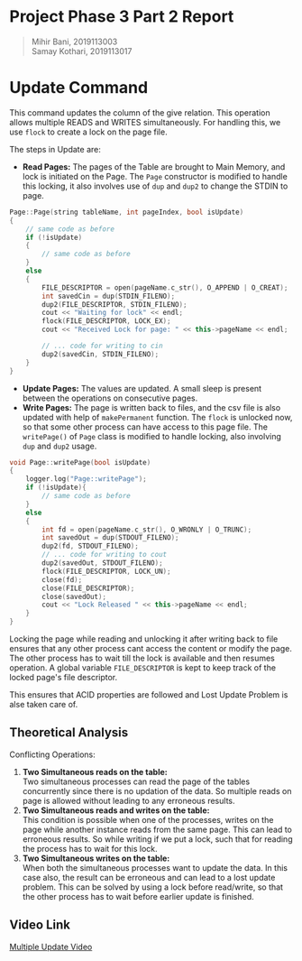 # Project Phase 3 Part 2 Report

> Mihir Bani, 2019113003  
> Samay Kothari, 2019113017

# Update Command

This command updates the column of the give relation. This operation allows multiple READS and WRITES simultaneously. For handling this, we use `flock` to create a lock on the page file.

The steps in Update are:

-   **Read Pages:** The pages of the Table are brought to Main Memory, and lock is initiated on the Page. The `Page` constructor is modified to handle this locking, it also involves use of `dup` and `dup2` to change the STDIN to page.

```c++
Page::Page(string tableName, int pageIndex, bool isUpdate)
{
    // same code as before
    if (!isUpdate)
    {
        // same code as before
    }
    else
    {
        FILE_DESCRIPTOR = open(pageName.c_str(), O_APPEND | O_CREAT);
        int savedCin = dup(STDIN_FILENO);
        dup2(FILE_DESCRIPTOR, STDIN_FILENO);
        cout << "Waiting for lock" << endl;
        flock(FILE_DESCRIPTOR, LOCK_EX);
        cout << "Received Lock for page: " << this->pageName << endl;

        // ... code for writing to cin
        dup2(savedCin, STDIN_FILENO);
    }
}

```

-   **Update Pages:** The values are updated. A small sleep is present between the operations on consecutive pages.
-   **Write Pages:** The page is written back to files, and the csv file is also updated with help of `makePermanent` function. The `flock` is unlocked now, so that some other process can have access to this page file. The `writePage()` of `Page` class is modified to handle locking, also involving `dup` and `dup2` usage.

```c++
void Page::writePage(bool isUpdate)
{
    logger.log("Page::writePage");
    if (!isUpdate){
        // same code as before
    }
    else
    {
        int fd = open(pageName.c_str(), O_WRONLY | O_TRUNC);
        int savedOut = dup(STDOUT_FILENO);
        dup2(fd, STDOUT_FILENO);
        // ... code for writing to cout
        dup2(savedOut, STDOUT_FILENO);
        flock(FILE_DESCRIPTOR, LOCK_UN);
        close(fd);
        close(FILE_DESCRIPTOR);
        close(savedOut);
        cout << "Lock Released " << this->pageName << endl;
    }
}

```

Locking the page while reading and unlocking it after writing back to file ensures that any other process cant access the content or modify the page. The other process has to wait till the lock is available and then resumes operation. A global variable `FILE_DESCRIPTOR` is kept to keep track of the locked page's file descriptor.

This ensures that ACID properties are followed and Lost Update Problem is alse taken care of.

## Theoretical Analysis

Conflicting Operations:

1. **Two Simultaneous reads on the table:**  
   Two simultaneous processes can read the page of the tables concurrently since there is no updation of the data. So multiple reads on page is allowed without leading to any erroneous results.
2. **Two Simultaneous reads and writes on the table:**  
   This condition is possible when one of the processes, writes on the page while another instance reads from the same page. This can lead to erroneous results. So while writing if we put a lock, such that for reading the process has to wait for this lock.
3. **Two Simultaneous writes on the table:**  
   When both the simultaneous processes want to update the data. In this case also, the result can be erroneous and can lead to a lost update problem. This can be solved by using a lock before read/write, so that the other process has to wait before earlier update is finished.

## Video Link

[Multiple Update Video](https://iiitaphyd-my.sharepoint.com/:v:/g/personal/samay_kothari_research_iiit_ac_in/EUax2rINUphLo0do9aaE3zABIpMspPfvLLc1EHrJg_WH-A?e=YoIMcl)
